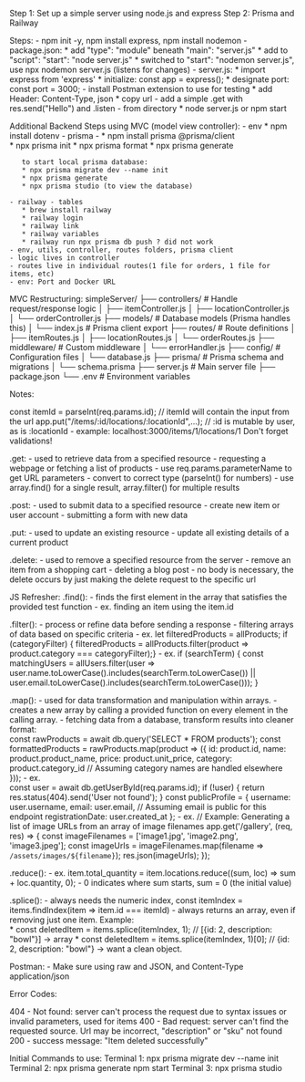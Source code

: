 Step 1: Set up a simple server using node.js and express
Step 2: Prisma and Railway

Steps:
    - npm init -y, npm install express, npm install nodemon
    - package.json: 
        * add "type": "module" beneath "main": "server.js"
        * add to "script": "start": "node server.js" 
        * switched to "start": "nodemon server.js", use npx nodemon server.js (listens for changes)
    - server.js:
        * import express from 'express'
        * initialize: const app = express();
        * designate port: const port = 3000;
    - install Postman extension to use for testing
        * add Header: Content-Type, json
        * copy url
    - add a simple .get with res.send("Hello") and .listen
    - from directory 
        * node server.js or npm start
        
Additional Backend Steps using MVC (model view controller):
    - env 
        * npm install dotenv
    - prisma - 
       * npm install prisma @prisma/client     
       * npx prisma init
       * npx prisma format
       * npx prisma generate

       to start local prisma database:
       * npx prisma migrate dev --name init
       * npx prisma generate
       * npx prisma studio (to view the database)
       
    - railway - tables
       * brew install railway
       * railway login
       * railway link
       * railway variables
       * railway run npx prisma db push ? did not work
    - env, utils, controller, routes folders, prisma client
    - logic lives in controller
    - routes live in individual routes(1 file for orders, 1 file for items, etc)
    - env: Port and Docker URL

MVC Restructuring:
simpleServer/
├── controllers/          # Handle request/response logic
│   ├── itemController.js
│   ├── locationController.js
│   └── orderController.js
├── models/              # Database models (Prisma handles this)
│   └── index.js         # Prisma client export
├── routes/              # Route definitions
│   ├── itemRoutes.js
│   ├── locationRoutes.js
│   └── orderRoutes.js
├── middleware/          # Custom middleware
│   └── errorHandler.js
├── config/              # Configuration files
│   └── database.js
├── prisma/              # Prisma schema and migrations
│   └── schema.prisma
├── server.js            # Main server file
├── package.json
└── .env                 # Environment variables

Notes:

  const itemId = parseInt(req.params.id); // itemId will contain the input from the url
  app.put("/items/:id/locations/:locationId",...); // :id is mutable by user, as is :locationId
    - example: localhost:3000/items/1/locations/1
  Don't forget validations! 

.get: 
    - used to retrieve data from a specified resource
    - requesting a webpage or fetching a list of products
    - use req.params.parameterName to get URL parameters
    - convert to correct type (parseInt() for numbers)
    - use array.find() for a single result, array.filter() for     multiple results
  

.post: 
    - used to submit data to a specified resource
    - create new item or user account
    - submitting a form with new data
    

.put:
    - used to update an existing resource 
    - update all existing details of a current product

.delete:
    - used to remove a specified resource from the server
    - remove an item from a shopping cart
    - deleting a blog post
    - no body is necessary, the delete occurs by just making the delete request to the specific url

JS Refresher: 
.find():
    - finds the first element in the array that satisfies the provided test function
    - ex. finding an item using the item.id

.filter():
    - process or refine data before sending a response
    - filtering arrays of data based on specific criteria
    - ex. let filteredProducts = allProducts;
          if (categoryFilter) {
            filteredProducts = allProducts.filter(product => product.category === categoryFilter);}
    - ex. if (searchTerm) {
          const matchingUsers = allUsers.filter(user =>
          user.name.toLowerCase().includes(searchTerm.toLowerCase()) ||
          user.email.toLowerCase().includes(searchTerm.toLowerCase()));
         }

.map():
    - used for data transformation and manipulation within arrays.
    - creates a new array by calling a provided function on every element in the calling array.
    - fetching data from a database, transform results into cleaner format:  
        const rawProducts = await db.query('SELECT * FROM         products');
        const formattedProducts = rawProducts.map(product => ({
            id: product.id,
            name: product.product_name,
            price: product.unit_price,
            category: product.category_id // Assuming category names are handled elsewhere
        }));
    - ex.   
            const user = await db.getUserById(req.params.id);
            if (!user) {
                 return res.status(404).send('User not found'); }
            const publicProfile = {
            username: user.username,
            email: user.email, // Assuming email is public for this endpoint
            registrationDate: user.created_at
        };
    - ex.
        // Example: Generating a list of image URLs from an array of image filenames
         app.get('/gallery', (req, res) => {
            const imageFilenames = ['image1.jpg', 'image2.png', 'image3.jpeg'];
            const imageUrls = imageFilenames.map(filename => `/assets/images/${filename}`);
            res.json(imageUrls);
          });

.reduce():
    - ex. item.total_quantity = item.locations.reduce((sum, loc) => sum + loc.quantity, 0);
    - 0 indicates where sum starts, sum = 0 (the initial value)
  

.splice():
    - always needs the numeric index,  const itemIndex = items.findIndex(item => item.id === itemId)
    - always returns an array, even if removing just one item. Example:     
       * const deletedItem = items.splice(itemIndex, 1); // [{id: 2, description: "bowl"}] -> array
       * const deletedItem = items.splice(itemIndex, 1)[0]; // {id: 2, description: "bowl"} -> want a clean object.


Postman: 
    - Make sure using raw and JSON, and Content-Type application/json

Error Codes:

404 - Not found: server can't process the request due to syntax issues or invalid parameters, used for items
400 - Bad request: server can't find the requested source. Url may be incorrect, "description" or "sku" not found
200 - success message: "Item deleted successfully"

Initial Commands to use:
Terminal 1: npx prisma migrate dev --name init
Terminal 2: npx prisma generate
            npm start
Terminal 3: npx prisma studio
